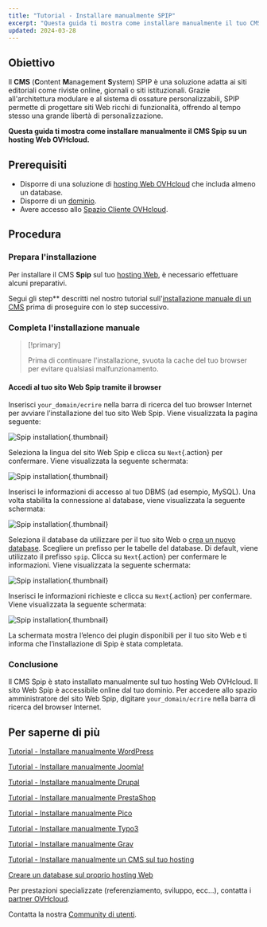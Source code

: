 ```yaml
---
title: "Tutorial - Installare manualmente SPIP"
excerpt: "Questa guida ti mostra come installare manualmente il tuo CMS SPIP"
updated: 2024-03-28
---
```


## Obiettivo

Il **CMS** (**C**ontent **M**anagement **S**ystem) SPIP è una soluzione adatta ai siti editoriali come riviste online, giornali o siti istituzionali. Grazie all'architettura modulare e al sistema di ossature personalizzabili, SPIP permette di progettare siti Web ricchi di funzionalità, offrendo al tempo stesso una grande libertà di personalizzazione.

**Questa guida ti mostra come installare manualmente il CMS Spip su un hosting Web OVHcloud.**

## Prerequisiti

- Disporre di una soluzione di [hosting Web OVHcloud](/links/web/hosting) che includa almeno un database.
- Disporre di un [dominio](/links/web/domains).
- Avere accesso allo [Spazio Cliente OVHcloud](/links/manager).

## Procedura

### Prepara l'installazione

Per installare il CMS **Spip** sul tuo [hosting Web](/links/web/hosting), è necessario effettuare alcuni preparativi.

Segui gli step** descritti nel nostro tutorial sull'[installazione manuale di un CMS](/pages/web_cloud/web_hosting/cms_manual_installation) prima di proseguire con lo step successivo.

### Completa l'installazione manuale

> [!primary]
>
> Prima di continuare l'installazione, svuota la cache del tuo browser per evitare qualsiasi malfunzionamento.
>

#### Accedi al tuo sito Web Spip tramite il browser

Inserisci `your_domain/ecrire` nella barra di ricerca del tuo browser Internet per avviare l’installazione del tuo sito Web Spip. Viene visualizzata la pagina seguente:

![Spip installation](/pages/assets/screens/other/cms/spip/installation_first_step.png){.thumbnail}

Seleziona la lingua del sito Web Spip e clicca su `Next`{.action} per confermare. Viene visualizzata la seguente schermata:

![Spip installation](/pages/assets/screens/other/cms/spip/installation_second_step.png){.thumbnail}

Inserisci le informazioni di accesso al tuo DBMS (ad esempio, MySQL). Una volta stabilita la connessione al database, viene visualizzata la seguente schermata:

![Spip installation](/pages/assets/screens/other/cms/spip/installation_third_step.png){.thumbnail}

Seleziona il database da utilizzare per il tuo sito Web o [crea un nuovo database](/pages/web_cloud/web_hosting/sql_create_database). Scegliere un prefisso per le tabelle del database. Di default, viene utilizzato il prefisso `spip`. Clicca su `Next`{.action} per confermare le informazioni. Viene visualizzata la seguente schermata:

![Spip installation](/pages/assets/screens/other/cms/spip/installation_fourth_step.png){.thumbnail}

Inserisci le informazioni richieste e clicca su `Next`{.action} per confermare. Viene visualizzata la seguente schermata:

![Spip installation](/pages/assets/screens/other/cms/spip/installation_fifth_step.png){.thumbnail}

La schermata mostra l’elenco dei plugin disponibili per il tuo sito Web e ti informa che l’installazione di Spip è stata completata.

### Conclusione

Il CMS Spip è stato installato manualmente sul tuo hosting Web OVHcloud. Il sito Web Spip è accessibile online dal tuo dominio. Per accedere allo spazio amministratore del sito Web Spip, digitare `your_domain/ecrire` nella barra di ricerca del browser Internet.

## Per saperne di più <a name="go-further"></a>

[Tutorial - Installare manualmente WordPress](/pages/web_cloud/web_hosting/cms_manual_installation_wordpress)

[Tutorial - Installare manualmente Joomla!](/pages/web_cloud/web_hosting/cms_manual_installation_joomla)

[Tutorial - Installare manualmente Drupal](/pages/web_cloud/web_hosting/cms_manual_installation_drupal)

[Tutorial - Installare manualmente PrestaShop](/pages/web_cloud/web_hosting/cms_manual_installation_prestashop)

[Tutorial - Installare manualmente Pico](/pages/web_cloud/web_hosting/cms_manual_installation_pico)

[Tutorial - Installare manualmente Typo3](/pages/web_cloud/web_hosting/cms_manual_installation_typo3)

[Tutorial - Installare manualmente Grav](/pages/web_cloud/web_hosting/cms_manual_installation_grav)

[Tutorial - Installare manualmente un CMS sul tuo hosting](/pages/web_cloud/web_hosting/cms_manual_installation)

[Creare un database sul proprio hosting Web](/pages/web_cloud/web_hosting/sql_create_database)
 
Per prestazioni specializzate (referenziamento, sviluppo, ecc...), contatta i [partner OVHcloud](/links/partner).
 
Contatta la nostra [Community di utenti](/links/community).